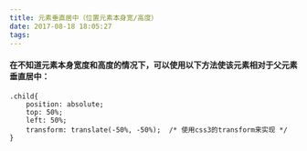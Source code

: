 ```yaml
---
title: 元素垂直居中（位置元素本身宽/高度）
date: 2017-08-18 18:05:27
tags:
---
```

#### 在不知道元素本身宽度和高度的情况下，可以使用以下方法使该元素相对于父元素垂直居中：

	.child{
    	position: absolute;
    	top: 50%;
    	left: 50%;
    	transform: translate(-50%, -50%);  /* 使用css3的transform来实现 */	
	}